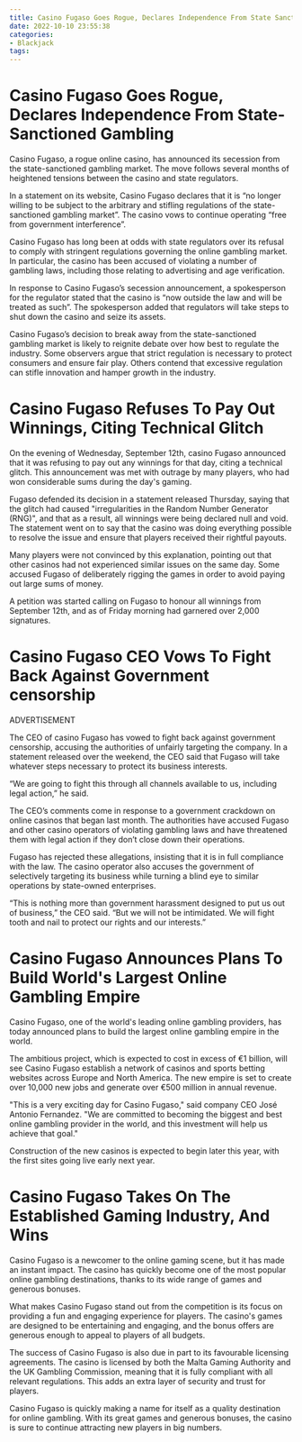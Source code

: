 ```yaml
---
title: Casino Fugaso Goes Rogue, Declares Independence From State Sanctioned Gambling
date: 2022-10-10 23:55:38
categories:
- Blackjack
tags:
---
```



#  Casino Fugaso Goes Rogue, Declares Independence From State-Sanctioned Gambling

Casino Fugaso, a rogue online casino, has announced its secession from the state-sanctioned gambling market. The move follows several months of heightened tensions between the casino and state regulators.

In a statement on its website, Casino Fugaso declares that it is “no longer willing to be subject to the arbitrary and stifling regulations of the state-sanctioned gambling market”. The casino vows to continue operating “free from government interference”.

Casino Fugaso has long been at odds with state regulators over its refusal to comply with stringent regulations governing the online gambling market. In particular, the casino has been accused of violating a number of gambling laws, including those relating to advertising and age verification.

In response to Casino Fugaso’s secession announcement, a spokesperson for the regulator stated that the casino is “now outside the law and will be treated as such”. The spokesperson added that regulators will take steps to shut down the casino and seize its assets.

Casino Fugaso’s decision to break away from the state-sanctioned gambling market is likely to reignite debate over how best to regulate the industry. Some observers argue that strict regulation is necessary to protect consumers and ensure fair play. Others contend that excessive regulation can stifle innovation and hamper growth in the industry.

#  Casino Fugaso Refuses To Pay Out Winnings, Citing Technical Glitch

On the evening of Wednesday, September 12th, casino Fugaso announced that it was refusing to pay out any winnings for that day, citing a technical glitch. This announcement was met with outrage by many players, who had won considerable sums during the day's gaming.

Fugaso defended its decision in a statement released Thursday, saying that the glitch had caused "irregularities in the Random Number Generator (RNG)", and that as a result, all winnings were being declared null and void. The statement went on to say that the casino was doing everything possible to resolve the issue and ensure that players received their rightful payouts.

Many players were not convinced by this explanation, pointing out that other casinos had not experienced similar issues on the same day. Some accused Fugaso of deliberately rigging the games in order to avoid paying out large sums of money.

A petition was started calling on Fugaso to honour all winnings from September 12th, and as of Friday morning had garnered over 2,000 signatures.

#  Casino Fugaso CEO Vows To Fight Back Against Government censorship

ADVERTISEMENT

The CEO of casino Fugaso has vowed to fight back against government censorship, accusing the authorities of unfairly targeting the company. In a statement released over the weekend, the CEO said that Fugaso will take whatever steps necessary to protect its business interests.

“We are going to fight this through all channels available to us, including legal action,” he said.

The CEO’s comments come in response to a government crackdown on online casinos that began last month. The authorities have accused Fugaso and other casino operators of violating gambling laws and have threatened them with legal action if they don’t close down their operations.

Fugaso has rejected these allegations, insisting that it is in full compliance with the law. The casino operator also accuses the government of selectively targeting its business while turning a blind eye to similar operations by state-owned enterprises.

“This is nothing more than government harassment designed to put us out of business,” the CEO said. “But we will not be intimidated. We will fight tooth and nail to protect our rights and our interests.”

#  Casino Fugaso Announces Plans To Build World's Largest Online Gambling Empire

Casino Fugaso, one of the world's leading online gambling providers, has today announced plans to build the largest online gambling empire in the world.

The ambitious project, which is expected to cost in excess of €1 billion, will see Casino Fugaso establish a network of casinos and sports betting websites across Europe and North America. The new empire is set to create over 10,000 new jobs and generate over €500 million in annual revenue.

"This is a very exciting day for Casino Fugaso," said company CEO José Antonio Fernandez. "We are committed to becoming the biggest and best online gambling provider in the world, and this investment will help us achieve that goal."

Construction of the new casinos is expected to begin later this year, with the first sites going live early next year.

#  Casino Fugaso Takes On The Established Gaming Industry, And Wins

Casino Fugaso is a newcomer to the online gaming scene, but it has made an instant impact. The casino has quickly become one of the most popular online gambling destinations, thanks to its wide range of games and generous bonuses.

What makes Casino Fugaso stand out from the competition is its focus on providing a fun and engaging experience for players. The casino's games are designed to be entertaining and engaging, and the bonus offers are generous enough to appeal to players of all budgets.

The success of Casino Fugaso is also due in part to its favourable licensing agreements. The casino is licensed by both the Malta Gaming Authority and the UK Gambling Commission, meaning that it is fully compliant with all relevant regulations. This adds an extra layer of security and trust for players.

Casino Fugaso is quickly making a name for itself as a quality destination for online gambling. With its great games and generous bonuses, the casino is sure to continue attracting new players in big numbers.